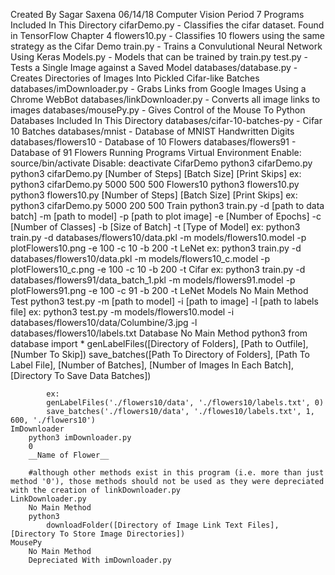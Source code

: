 Created By Sagar Saxena
06/14/18
Computer Vision Period 7
Programs Included In This Directory
    cifarDemo.py - Classifies the cifar dataset. Found in TensorFlow Chapter 4
    flowers10.py - Classifies 10 flowers using the same strategy as the Cifar Demo
    train.py - Trains a Convulutional Neural Network Using Keras
    Models.py - Models that can be trained by train.py
    test.py - Tests a Single Image against a Saved Model
    databases/database.py - Creates Directories of Images Into Pickled Cifar-like Batches
    databases/imDownloader.py - Grabs Links from Google Images Using a Chrome WebBot
    databases/linkDownloader.py - Converts all image links to images
    databases/mousePy.py - Gives Control of the Mouse To Python
Databases Included In This Directory
    databases/cifar-10-batches-py - Cifar 10 Batches
    databases/mnist - Database of MNIST Handwritten Digits
    databases/flowers10 - Database of 10 Flowers
    databases/flowers91 - Database of 91 Flowers
Running Programs
    Virtual Environment
        Enable: source/bin/activate
        Disable: deactivate
    CifarDemo
        python3 cifarDemo.py
        python3 cifarDemo.py [Number of Steps] [Batch Size] [Print Skips]
        ex: python3 cifarDemo.py 5000 500 500
    Flowers10
        python3 flowers10.py
        python3 flowers10.py [Number of Steps] [Batch Size] [Print Skips]
        ex: python3 cifarDemo.py 5000 200 500
    Train
        python3 train.py -d [path to data batch] -m [path to model] -p [path to plot image] -e [Number of Epochs] -c [Number of Classes] -b [Size of Batch] -t [Type of Model]
        ex: python3 train.py -d databases/flowers10/data.pkl -m models/flowers10.model -p plotFlowers10.png -e 100 -c 10 -b 200 -t LeNet
        ex: python3 train.py -d databases/flowers10/data.pkl -m models/flowers10_c.model -p plotFlowers10_c.png -e 100 -c 10 -b 200 -t Cifar
        ex: python3 train.py -d databases/flowers91/data_batch_1.pkl -m models/flowers91.model -p plotFlowers91.png -e 100 -c 91 -b 200 -t LeNet
    Models
        No Main Method
    Test
        python3 test.py -m [path to model] -i [path to image] -l [path to labels file]
        ex: python3 test.py -m models/flowers10.model -i databases/flowers10/data/Columbine/3.jpg -l databases/flowers10/labels.txt
    Database
        No Main Method
        python3
            from database import *
            genLabelFiles([Directory of Folders], [Path to Outfile], [Number To Skip])
            save_batches([Path To Directory of Folders], [Path To Label File], [Number of Batches], [Number of Images In Each Batch], [Directory To Save Data Batches])

            ex:
            genLabelFiles('./flowers10/data', './flowers10/labels.txt', 0)
            save_batches('./flowers10/data', './flowes10/labels.txt', 1, 600, './flowers10')
    ImDownloader
        python3 imDownloader.py
        0
        __Name of Flower__

        #although other methods exist in this program (i.e. more than just method '0'), those methods should not be used as they were depreciated with the creation of linkDownloader.py
    LinkDownloader.py
        No Main Method
        python3
            downloadFolder([Directory of Image Link Text Files], [Directory To Store Image Directories])
    MousePy
        No Main Method
        Depreciated With imDownloader.py
